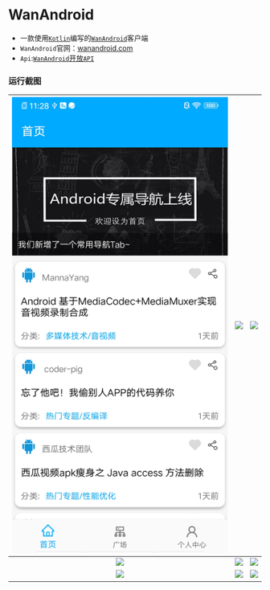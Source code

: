 # WanAndroid
* 一款使用[`Kotlin`](https://github.com/JetBrains/kotlin)编写的[`WanAndroid`](http://wanandroid.com/)客户端
* `WanAndroid`官网：[wanandroid.com](http://wanandroid.com/)
* `Api`:[`WanAndroid`开放`API`](http://wanandroid.com/blog/show/2)

### 运行截图
![](img/main.jpg) |![](sources/imgs/Screenshot_blog_top.png) | ![](sources/imgs/Screenshot_search.png) 
:-------------------------:|:-------------------------:|:-------------------------:
![](sources/imgs/Screenshot_project.png)  |  ![](sources/imgs/Screenshot_wechat.png) |  ![](sources/imgs/Screenshot_wechat_search.png)
![](sources/imgs/Screenshot_system.png)  |  ![](sources/imgs/Screenshot_mine.png) |  ![](sources/imgs/Screenshot_login.png)
